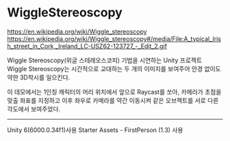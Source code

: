 # WiggleStereoscopy
https://en.wikipedia.org/wiki/Wiggle_stereoscopy
https://en.wikipedia.org/wiki/Wiggle_stereoscopy#/media/File:A_typical_Irish_street_in_Cork,_Ireland_LC-USZ62-123727_-_Edit_2.gif

Wiggle Stereoscopy(위글 스테레오스코피) 기법을 시연하는 Unity 프로젝트
Wiggle Stereoscopy는 시간적으로 교대하는 두 개의 이미지를 보여주어 안경 없이도 약한 3D착시를 일으킨다.

이 데모에서는 1인칭 캐릭터의 머리 위치에서 앞으로 Raycast를 쏘아, 카메라가 초점을 맞출 좌표를 지정하고
이후 좌우로 카메라를 약간 이동시켜 같은 오브젝트를 서로 다른 각도에서 보여주었다.

---

Unity 6(6000.0.34f1)사용
Starter Assets - FirstPerson (1.3) 사용